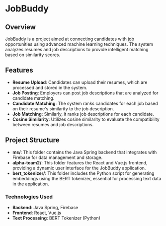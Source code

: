 # JobBuddy

## Overview
JobBuddy is a project aimed at connecting candidates with job opportunities using advanced machine learning techniques. The system analyzes resumes and job descriptions to provide intelligent matching based on similarity scores.

## Features
- **Resume Upload**: Candidates can upload their resumes, which are processed and stored in the system.
- **Job Posting**: Employers can post job descriptions that are analyzed for candidate matching.
- **Candidate Matching**: The system ranks candidates for each job based on their resume's similarity to the job description.
- **Job Matching**: Similarly, it ranks job descriptions for each candidate.
- **Cosine Similarity**: Utilizes cosine similarity to evaluate the compatibility between resumes and job descriptions.

## Project Structure

- **ms/**: This folder contains the Java Spring backend that integrates with Firebase for data management and storage.
- **alpha-team2/**: This folder features the React and Vue.js frontend, providing a dynamic user interface for the JobBuddy application.
- **bert_tokenizer/**: This folder includes the Python script for generating embeddings using the BERT tokenizer, essential for processing text data in the application.

### Technologies Used
- **Backend**: Java Spring, Firebase
- **Frontend**: React, Vue.js
- **Text Processing**: BERT Tokenizer (Python)
